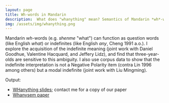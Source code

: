```yaml
---
layout: page
title: Wh-words in Mandarin
description:  What does "whanything" mean? Semantics of Mandarin *wh*-words and their acquisition
img: /assets/img/whanything.png
---
```

Mandarin *wh*-words (e.g. *shenme* "what") can function as question words (like English *what*) or indefinites (like English *any*, Cheng 1991 a.o.). I explore the acquisition of the indefinite meaning (joint work with Daniel Goodhue, Valentine Hacquard, and Jeffery Lidz), and find that three-year-olds are sensitive to this ambiguity. I also use corpus data to show that the indefinite interpretation is not a Negative Polarity item (contra Lin 1996 among others) but a modal indefinite (joint work with Liu Mingming).

Output: 
- [WHanything slides](../assets/pdf/WHanything_WCCFL.pdf); contact me for a copy of our paper
- [Whanysem paper](../assets/pdf/LiuYang-2020SuB-whany.pdf)

